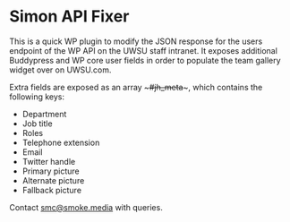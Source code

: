 Simon API Fixer
==============

This is a quick WP plugin to modify the JSON response for the users endpoint of the WP API on the UWSU staff intranet. It exposes additional Buddypress and WP core user fields in order to populate the team gallery widget over on UWSU.com.

Extra fields are exposed as an array ~~~#jh_meta~~~, which contains the following keys:

* Department
* Job title
* Roles
* Telephone extension
* Email
* Twitter handle
* Primary picture
* Alternate picture
* Fallback picture

Contact smc@smoke.media with queries.
